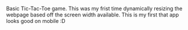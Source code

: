 Basic Tic-Tac-Toe game. This was my frist time dynamically resizing the webpage based off the screen width available. This is my first that app looks good on mobile :D
